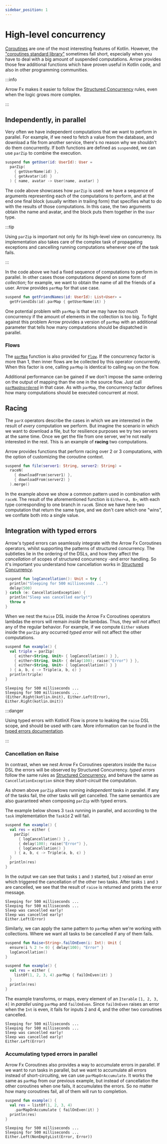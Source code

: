 ```yaml
---
sidebar_position: 1
---
```


# High-level concurrency

<!--- TEST_NAME ParallelTest -->

[Coroutines](https://kotlinlang.org/docs/coroutines-guide.html) are one of the
most interesting features of Kotlin. However, the ["coroutines standard library"](https://kotlinlang.org/api/kotlinx.coroutines/kotlinx-coroutines-core/kotlinx.coroutines/)
sometimes fall short, especially when you have to deal with a big amount of
suspended computations. Arrow provides those few additional functions which have
proven useful in Kotlin code, and also in other programming communities.

:::info

Arrow Fx makes it easier to follow the [Structured Concurrency](https://kotlinlang.org/docs/composing-suspending-functions.html#structured-concurrency-with-async)
rules, even when the logic grows more complex.

:::

## Independently, in parallel

Very often we have independent computations that we want to perform in parallel.
For example, if we need to fetch a value from the database, and download a file
from another service, there's no reason why we shouldn't do them concurrently.
If both functions are defined as `suspend`ed, we can use `parZip` to combine the
execution.

<!--- INCLUDE
import arrow.fx.coroutines.parZip
typealias UserId = Int
data class User(val name: String, val avatar: String)
suspend fun getUserName(id: UserId): String = "$id-name"
suspend fun getAvatar(id: UserId): String = "$id-avatar"
-->
```kotlin
suspend fun getUser(id: UserId): User =
  parZip(
    { getUserName(id) },
    { getAvatar(id) }
  ) { name, avatar -> User(name, avatar) }
```
<!--- KNIT example-parallel-01.kt -->

The code above showcases how `parZip` is used: we have a sequence of arguments
representing each of the computations to perform, and at the end one final
block (usually written in trailing form) that specifies what to do with the
results of those computations. In this case, the two arguments obtain the name
and avatar, and the block puts them together in the `User` type.

:::tip

Using `parZip` is important not only for its high-level view on concurrency.
Its implementation also takes care of the complex task of propagating exceptions
and cancelling running computations whenever one of the task fails.

:::

In the code above we had a fixed sequence of computations to perform in parallel.
In other cases those computations depend on some form of _collection_; for example,
we want to obtain the name of all the friends of a user. Arrow provides `parMap`
for that use case.

<!--- INCLUDE
import arrow.fx.coroutines.parMap
typealias UserId = Int
data class User(val name: String)
suspend fun getFriendIds(id: UserId): List<UserId> = listOf(1, 2, 3)
suspend fun getUserName(id: UserId): User = User("$id-name")
-->
```kotlin
suspend fun getFriendNames(id: UserId): List<User> =
  getFriendIds(id).parMap { getUserName(it) }
```
<!--- KNIT example-parallel-02.kt -->

One potential problem with `parMap` is that we may have _too much_ concurrency
if the amount of elements in the collection is too big. To fight against this
problem Arrow provides a version of `parMap` with an additional parameter that
tells how many computations should be dispatched in parallel.

### Flows

The [`parMap`](https://arrow-kt.io/docs/apidocs/arrow-fx-coroutines/arrow.fx.coroutines/par-map.html)
function is also provided for [`Flow`](https://kotlinlang.org/api/kotlinx.coroutines/kotlinx-coroutines-core/kotlinx.coroutines.flow/).
If the concurrency factor is more than 1, then inner flows are be collected by this operator concurrently.
When this factor is one, calling `parMap` is identical to calling `map` on the flow.

Additional performance can be gained if we don't impose the same ordering on
the output of mapping than the one in the source flow. Just call [`parMapUnordered`](https://arrow-kt.io/docs/apidocs/arrow-fx-coroutines/arrow.fx.coroutines/par-map-unordered.html)
in that case. As with `parMap`, the concurrency factor defines how many
computations should be executed concurrent at most.

## Racing

The `parX` operators describe the cases in which we are interested in the result
of _every_ computation we perform. But imagine the scenario in which we want to
download a file, but for resilience purposes we try two servers at the same
time. Once we get the file from one server, we're not really interested in the 
rest. This is an example of **racing** two computations.

Arrow provides functions that perform racing over 2 or 3 computations, with the
option of customizing the coroutine context.

<!--- INCLUDE
import arrow.core.merge
import arrow.fx.coroutines.raceN
suspend fun downloadFrom(url: String): Unit = Unit
-->
```kotlin
suspend fun file(server1: String, server2: String) =
  raceN(
    { downloadFrom(server1) },
    { downloadFrom(server2) }
  ).merge()
```
<!--- KNIT example-parallel-03.kt -->

In the example above we show a common pattern used in combination with `raceN`.
The result of the aforementioned function is `Either<A, B>`, with each type
corresponding to one branch in `raceN`. Since we have here two computation that
return the same type, and we don't care which one "wins", we conflate both into
a single value.

## Integration with typed errors

Arrow's typed errors can seamlessly integrate with the Arrow Fx Coroutines operators, whilst supporting the patterns of structured concurrency.
The subtleties lie in the ordering of the DSLs, and how they affect the _cancellation_ of scopes of structured concurrency -and error handling.
So it's important you understand how cancellation works in [Structured Concurrency](https://kotlinlang.org/docs/cancellation-and-timeouts.html).

<!--- INCLUDE
import arrow.core.raise.either
import arrow.fx.coroutines.parZip
import kotlinx.coroutines.CancellationException
import kotlinx.coroutines.delay
-->
```kotlin
suspend fun logCancellation(): Unit = try {
  println("Sleeping for 500 milliseconds ...")
  delay(500)
} catch (e: CancellationException) {
  println("Sleep was cancelled early!")
  throw e
}
```

When we nest the `Raise` DSL inside the Arrow Fx Coroutines operators lambdas the errors will remain _inside_ the lambdas. Thus, they will _not_ affect any of the regular behavior.
For example, if we compute `Either` values inside the `parZip` any occurred _typed error_ will not affect the other computations. 

```kotlin
suspend fun example() {
  val triple = parZip(
    { either<String, Unit> { logCancellation() } },
    { either<String, Unit> { delay(100); raise("Error") } },
    { either<String, Unit> { logCancellation() } }
  ) { a, b, c -> Triple(a, b, c) }
  println(triple)
}
```
<!--- KNIT example-parallel-04.kt -->

```text
Sleeping for 500 milliseconds ...
Sleeping for 500 milliseconds ...
(Either.Right(kotlin.Unit), Either.Left(Error), Either.Right(kotlin.Unit))
```
<!--- TEST -->

:::danger

Using typed errors with KotlinX Flow is prone to leaking the `raise` DSL scope, and should be used with care.
More information can be found in the [typed errors documentation](/content/learn/typed-errors/typed-errors.md).

:::

### Cancellation on Raise

In contrast, when we nest Arrow Fx Coroutines operators inside the `Raise` DSL the errors will be observed by Structured Concurrency.
_typed errors_ follow the same rules as [Structured Concurrency](https://kotlinlang.org/docs/cancellation-and-timeouts.html), and behave the same as `CancellationException` since they _short-circuit_ the computation.

As shown above `parZip` allows running _independent_ tasks in parallel. If any of the tasks fail, the other tasks will get cancelled.
The same semantics are also guaranteed when composing `parZip` with typed errors.

The example below shows 3 `task` running in parallel, and according to the `task` implementation the `TaskId` 2 will fail.

<!--- INCLUDE
import kotlinx.coroutines.delay
import arrow.core.raise.Raise
import arrow.core.raise.either
import arrow.fx.coroutines.parZip
import kotlin.time.Duration.Companion.milliseconds
import kotlin.coroutines.cancellation.CancellationException

suspend fun logCancellation(): Unit = try {
  println("Sleeping for 500 milliseconds ...")
  delay(500)
} catch (e: CancellationException) {
  println("Sleep was cancelled early!")
  throw e
}
-->
```kotlin
suspend fun example() {
  val res = either {
    parZip(
      { logCancellation() } ,
      { delay(100); raise("Error") },
      { logCancellation() }
    ) { a, b, c -> Triple(a, b, c) }
  }
  println(res)
}
```
<!--- KNIT example-parallel-05.kt -->

In the output we can see that tasks `1` and `3` started, but `2` _raised_ an error which triggered the cancellation of the other two tasks.
After tasks `1` and `3` are cancelled, we see that the result of `raise` is returned and prints the error message.

```text
Sleeping for 500 milliseconds ...
Sleeping for 500 milliseconds ...
Sleep was cancelled early!
Sleep was cancelled early!
Either.Left(Error)
```
<!--- TEST -->

Similarly, we can apply the same pattern to `parMap` when we're working with collections. Where we want all tasks to be cancelled if any of them fails.

<!--- INCLUDE
import kotlinx.coroutines.delay
import arrow.core.raise.Raise
import arrow.core.raise.either
import arrow.core.raise.ensure
import arrow.fx.coroutines.parMap
import kotlin.coroutines.cancellation.CancellationException

suspend fun logCancellation(): Unit = try {
  println("Sleeping for 500 milliseconds ...")
  delay(500)
} catch (e: CancellationException) {
  println("Sleep was cancelled early!")
  throw e
}
-->
```kotlin
suspend fun Raise<String>.failOnEven(i: Int): Unit {
  ensure(i % 2 != 0) { delay(100); "Error" }
  logCancellation()
}

suspend fun example() {
  val res = either {
    listOf(1, 2, 3, 4).parMap { failOnEven(it) }
  }
  println(res)
}
```
<!--- KNIT example-parallel-06.kt -->

The example transforms, or maps, every element of an `Iterable` `[1, 2, 3, 4]` in _parallel_ using `parMap` and `failOnEven`.
Since `failOnEven` raises an error when the `Int` is even, it fails for inputs 2 and 4, and the other two coroutines cancelled.

```text
Sleeping for 500 milliseconds ...
Sleeping for 500 milliseconds ...
Sleep was cancelled early!
Sleep was cancelled early!
Either.Left(Error)
```
<!--- TEST -->

### Accumulating typed errors in parallel

Arrow Fx Coroutines also provides a way to accumulate errors in parallel.
If we want to run tasks in parallel, but we want to accumulate all errors instead of short-circuiting, we can use `parMapOrAccumulate`.
It works the same as `parMap` from our previous example, but instead of cancellation the other coroutines when one fails, it accumulates the errors.
So no matter how many coroutines fail, all of them will run to completion.

```kotlin
suspend fun example() {
  val res = listOf(1, 2, 3, 4)
    .parMapOrAccumulate { failOnEven(it) }
  println(res)
}
```

```text
Sleeping for 500 milliseconds ...
Sleeping for 500 milliseconds ...
Either.Left(NonEmptyList(Error, Error))
```
